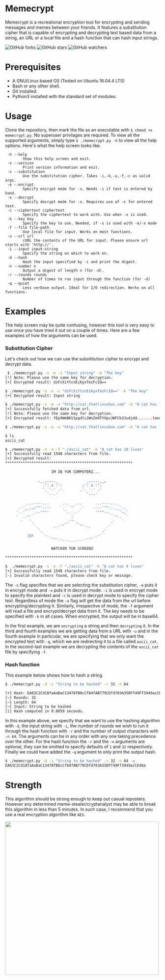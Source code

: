 # Memecrypt
Memecrypt is a recreational encryption tool for encrypting and sending messages and memes between your friends.
It features a substitution cipher that is capable of encrypting and decrypting text based data from a string, an URL or a local file and a hash function that can hash input strings.

![GitHub forks](https://img.shields.io/github/forks/Sh3llcod3/Memecrypt.svg?style=for-the-badge&label=Fork)
![GitHub stars](https://img.shields.io/github/stars/Sh3llcod3/Memecrypt.svg?style=for-the-badge&label=Stars)
![GitHub watchers](https://img.shields.io/github/watchers/Sh3llcod3/Memecrypt.svg?style=for-the-badge&label=Watch)
# Prerequisites
- A GNU/Linux based OS (Tested on Ubuntu 16.04.4 LTS)
- Bash or any other shell.
- Git installed.
- Python3 installed with the standard set of modules.
# Usage
Clone the repository, then mark the file as an executable with `$ chmod +x memecrypt.py`. No superuser privilages are required.
To view all the supported arguments, simply type `$ ./memecrypt.py -h` to view all the help options.
Here's what the help screen looks like.
```
 -h --help
        Show this help screen and exit.
 -v --version
        Print version information and exit.
 -s --substitution
        Use the substitution cipher. Takes -i,-k,-u,-f,-c as valid args.
 -e --encrypt
        Specify encrypt mode for -s. Needs -i if text is entered by hand.
 -x --decrypt
        Specify decrypt mode for -s. Requires use of -c for entered text.
 -c --ciphertext ciphertext
        Specify the ciphertext to work with. Use when -x is used.
 -k --key key
        Specify the key to use. Needed, if -s is used with -e/-x mode
 -f --file file-path
        Use local file for input. Works on most functions.
 -u --url url
        cURL the contents of the URL for input. Please ensure url starts with 'http://'.
 -i --input input-string
        Specify the string on which to work on.
 -d --hash
        Hash the input specified by -i and print the digest.
 -n --number n
        Output a digest of length n (for -d).
 -r --rounds rounds
        Number of times to run input through the function (for -d)
 -q --quiet
        Less verbose output. Ideal for I/O redirection. Works on all functions.
```
# Examples
The help screen may be quite confusing, however this tool is very easy to use once you have tried it out on a couple of times. Here are a few examples of how the arguments can be used.
### Substitution Cipher
Let's check out how we can use the subsititution cipher to encrypt and decrypt data.
```bash
 $ ./memecrypt.py -s -e -i "Input string" -k "The key"
[!] Note: Please use the same key for decryption.
[+] Encrypted result: dzFcXiYtcnEiKyxTezFcIQ==

$ ./memecrypt.py -s -x -c "dzFcXiYtcnEiKyxTezFcIQ==" -k "The key"
[+] Decrypted result: Input string

$ ./memecrypt.py -s -e -u "http://cat.thatlinuxbox.com" -k "A cat has 10 lives"
[+] Successfully fetched data from url.
[!] Note: Please use the same key for decryption.
[+] Encrypted result: YEpXWmBKV1pgdlc2WnZm9TYXpvJWFCb3Judjdd.......(and so on)...

$ ./memecrypt.py -s -e -u "http://cat.thatlinuxbox.com" -k "A cat has 10 lives" -q > ascii_cat

$ ls
ascii_cat

$ ./memecrypt.py -s -x -f "./ascii_cat" -k "A cat has 10 lives"
[+] Successfully read 1548 characters from file.
[+] Decrypted result: 
**********************************************************

                     IM IN YUR COMPUTERZ...

               .__....._             _.....__,
                 .": o :':         ;': o :".
                 `. `-' .'.       .'. `-' .'   
                   `---'             `---'  

         _...----...      ...   ...      ...----..._
      .-'__..-""'----    `.  `"`  .'    ----'""-..__`-.
     '.-'   _.--"""'       `-._.-'       '"""--._   `-.`
     '  .-"'                  :                  `"-.  `
       '   `.              _.'"'._              .'   `
             `.       ,.-'"       "'-.,       .'
               `.                           .'
          jgs    `-._                   _.-'
                     `"'--...___...--'"`

                     WATCHIN YUR SCREENZ        

**********************************************************

$  ./memecrypt.py -s -x -f "./ascii_cat" -k "A cat has 9 lives"
[+] Successfully read 1548 characters from file.
[-] Invalid characters found, please check key or message.
```
The `-s` flag specifies that we are selecting the substitution cipher, `-e` puts it in encrypt mode and `-x` puts it in decrypt mode. `-i` is used in encrypt mode to specify the plaintext and `-c` is used in decrypt mode to specify the cipher text. Regardless of mode the `-u` flag will get the data from the url before encrypting/decrypting it. Similarly, irrespective of mode, the `-f` argument will read a file and encrypt/decrypt data from it. The key needs to be specified with `-k` in all cases. When encrypted, the output will be in base64.

In the first example, we are `encrypting` a string and then `decrypting` it. In the third and fourth examples we are getting data from a URL with `-u` and in the fourth example in particular, we are specifying that we only want the encrypted text with `-q`, which we are redirecting it to a file called `ascii_cat`. In the second-last example we are decrypting the contents of the `ascii_cat` file by specifying `-f`.
### Hash function
This example below shows how to hash a string.
```bash
$ ./memecrypt.py -d -i "String to be hashed" -r 32 -n 64

[+] Hash: EA63C2Cd18faAaBaC13478fB8cCf84fAB779CDfd703A35DFf49Ff3949acCE48a
[~] Rounds: 32
[~] Length: 64
[~] Input: String to be hashed
[i] Hash computed in 0.0059 seconds.

```
In this example above, we specify that we want to use the hashing algorithm with `-d`, the input string with `-i`, the number of rounds we wish to run it through the hash function with `-r` and the number of output characters with `-n 64`. The arguments can be in any order with any one taking precedence over the other. For the hash function the `-r` and the `-n` arguments are optional, they can be omitted to specify defaults of `1` and `32` respectively. Finally we could have added the `-q` argument to only print the output hash.
```bash
$ ./memecrypt.py -d -i "String to be hashed" -r 32 -n 64 -q
EA63C2Cd18faAaBaC13478fB8cCf84fAB779CDfd703A35DFf49Ff3949acCE48a
```
# Strength
This algorithm should be strong enough to keep out casual reposters. However any determined meme-stealer/cryptanalyst may be able to break this algorithm in less than 5 minutes. In such case, I recommend that you use a real encryption algorithm like `AES`.

<img src="https://bit.ly/2v1xJSn" width="500px" height="500px">
